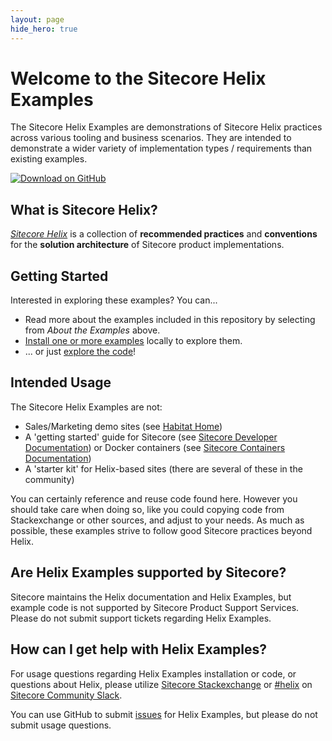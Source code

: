 ```yaml
---
layout: page
hide_hero: true
---
```

# Welcome to the Sitecore Helix Examples

The Sitecore Helix Examples are demonstrations of Sitecore Helix practices across various
tooling and business scenarios. They are intended to demonstrate a wider variety
of implementation types / requirements than existing examples.

[![Download on GitHub](https://img.shields.io/badge/DOWNLOAD-ON%20GITHUB-red?style=for-the-badge&logo=github)](https://github.com/Sitecore/Helix.Examples)

## What is Sitecore Helix?

[*Sitecore Helix*](https://helix.sitecore.net) is a collection of **recommended practices** and
**conventions** for the **solution architecture** of Sitecore product
implementations.

## Getting Started

Interested in exploring these examples? You can...

* Read more about the examples included in this repository by selecting from *About the Examples* above.
* [Install one or more examples](install.md) locally to explore them.
* ... or just [explore the code](https://github.com/Sitecore/Helix.Examples/tree/master/examples)!

## Intended Usage

The Sitecore Helix Examples are not:
* Sales/Marketing demo sites (see [Habitat Home](https://github.com/Sitecore/Sitecore.HabitatHome.Platform))
* A 'getting started' guide for Sitecore (see [Sitecore Developer Documentation](https://doc.sitecore.com/developers)) or Docker containers (see [Sitecore Containers Documentation](https://containers.doc.sitecore.com))
* A 'starter kit' for Helix-based sites (there are several of these in the community)

You can certainly reference and reuse code found here. However you should take care
when doing so, like you could copying code from Stackexchange or other sources,
and adjust to your needs. As much as possible, these examples strive to follow good Sitecore practices beyond Helix.

## Are Helix Examples supported by Sitecore?

Sitecore maintains the Helix documentation and Helix Examples, but example code is not supported by Sitecore Product Support Services. Please do not submit support tickets regarding Helix Examples.

## How can I get help with Helix Examples?

For usage questions regarding Helix Examples installation or code, or questions about Helix, please utilize [Sitecore Stackexchange](https://sitecore.stackexchange.com/) or [#helix](https://sitecorechat.slack.com/messages/helix) on [Sitecore Community Slack](https://www.akshaysura.com/2015/10/27/how-to-join-sitecore-slack-community-chat/).

You can use GitHub to submit [issues](https://github.com/Sitecore/Helix.Examples/issues/new) for Helix Examples, but please do not submit usage questions.